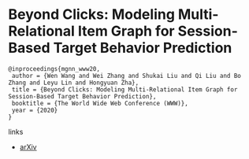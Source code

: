 # Beyond Clicks: Modeling Multi-Relational Item Graph for Session-Based Target Behavior Prediction

```
@inproceedings{mgnn_www20,
 author = {Wen Wang and Wei Zhang and Shukai Liu and Qi Liu and Bo Zhang and Leyu Lin and Hongyuan Zha},
 title = {Beyond Clicks: Modeling Multi-Relational Item Graph for Session-Based Target Behavior Prediction},
 booktitle = {The World Wide Web Conference (WWW)},
 year = {2020}
} 
```

links
- [arXiv](https://arxiv.org/abs/2002.07993)
